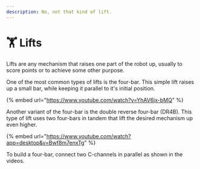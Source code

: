 ```yaml
---
description: No, not that kind of lift.
---
```


# 🏋️ Lifts

Lifts are any mechanism that raises one part of the robot up, usually to score points or to achieve some other purpose.

One of the most common types of lifts is the four-bar. This simple lift raises up a small bar, while keeping it parallel to it's initial position.&#x20;

{% embed url="https://www.youtube.com/watch?v=YhAV6jx-bMQ" %}

Another variant of the four-bar is the double reverse four-bar (DR4B). This type of lift uses two four-bars in tandem that lift the desired mechanism up even higher.

{% embed url="https://www.youtube.com/watch?app=desktop&v=Bwf8m7enxTg" %}

To build a four-bar, connect two C-channels in parallel as shown in the videos.
